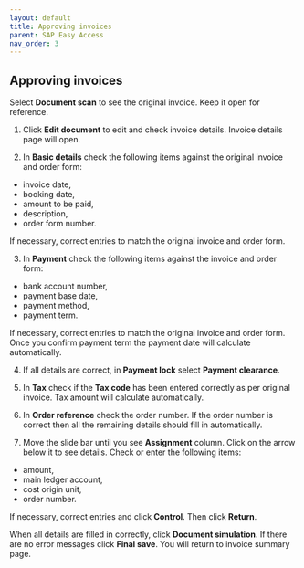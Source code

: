 ```yaml
---
layout: default
title: Approving invoices
parent: SAP Easy Access
nav_order: 3
---
```


## Approving invoices 

Select **Document scan** to see the original invoice. Keep it open for reference.

1.	Click **Edit document** to edit and check invoice details. Invoice details page will open.

2.	In **Basic details** check the following items against the original invoice and order form:
 - invoice date, 
 - booking date, 
 - amount to be paid, 
 - description,
 - order form number.

If necessary, correct entries to match the original invoice and order form.

3.	In **Payment** check the following items against the invoice and order form:
-	bank account number,
- payment base date, 
-	payment method,
-	payment term.

If necessary, correct entries to match the original invoice and order form.
Once you confirm payment term the payment date will calculate automatically.

4.	If all details are correct, in **Payment lock** select **Payment clearance**.

5.	In **Tax** check if the **Tax code** has been entered correctly as per original invoice. Tax amount will calculate automatically.

6.	In **Order reference** check the order number. If the order number is correct then all the remaining details should fill in automatically.

7.	Move the slide bar until you see **Assignment** column. Click on the arrow below it to see details.
Check or enter the following items:
-	amount,
-	main ledger account,
-	cost origin unit,
-	order number.

If necessary, correct entries and click **Control**. Then click **Return**.

When all details are filled in correctly, click **Document simulation**.
If there are no error messages click **Final save**.
You will return to invoice summary page. 
